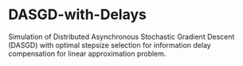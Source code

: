 # DASGD-with-Delays

Simulation of Distributed Asynchronous Stochastic Gradient Descent (DASGD) with optimal stepsize selection for information delay compensation for linear approximation problem.
